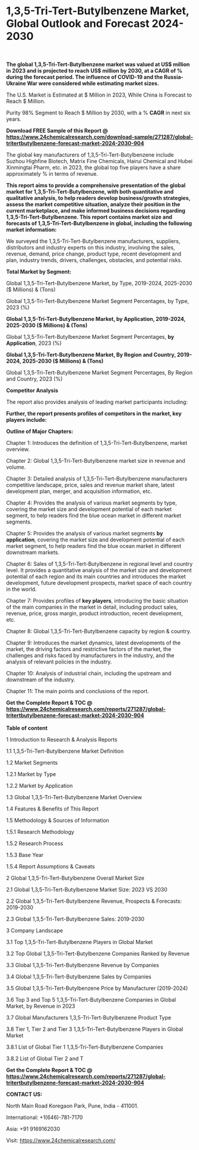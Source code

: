 <h1>1,3,5-Tri-Tert-Butylbenzene Market, Global Outlook and Forecast 2024-2030</h1><br/><p><strong>The global 1,3,5-Tri-Tert-Butylbenzene market was valued at US$ million in 2023 and is projected to reach US$ million by 2030, at a <strong>CAGR</strong> of % during the forecast period. The influence of COVID-19 and the Russia-Ukraine War were considered while estimating market sizes.</strong></p><p>The U.S. Market is Estimated at $ Million in 2023, While China is Forecast to Reach $ Million.</p><p>Purity 98% Segment to Reach $ Million by 2030, with a % <strong>CAGR</strong> in next six years.</p><div><b>Download FREE Sample of this Report @ <a href="https://www.24chemicalresearch.com/download-sample/271287/global-tritertbutylbenzene-forecast-market-2024-2030-904">https://www.24chemicalresearch.com/download-sample/271287/global-tritertbutylbenzene-forecast-market-2024-2030-904</a></b></div><p>The global key manufacturers of 1,3,5-Tri-Tert-Butylbenzene include Suzhou Highfine Biotech, Matrix Fine Chemicals, Hairui Chemical and Hubei Xinmingtai Pharm, etc. in 2023, the global top five players have a share approximately % in terms of revenue.</p><p><strong>This report aims to provide a comprehensive presentation of the global market for 1,3,5-Tri-Tert-Butylbenzene, with both quantitative and qualitative analysis, to help readers develop business/growth strategies, assess the market competitive situation, analyze their position in the current marketplace, and make informed business decisions regarding 1,3,5-Tri-Tert-Butylbenzene. This report contains market size and forecasts of 1,3,5-Tri-Tert-Butylbenzene in global, including the following market information:</strong></p><p>We surveyed the 1,3,5-Tri-Tert-Butylbenzene manufacturers, suppliers, distributors and industry experts on this industry, involving the sales, revenue, demand, price change, product type, recent development and plan, industry trends, drivers, challenges, obstacles, and potential risks.</p><p><strong>Total Market by Segment:</strong></p><p>Global 1,3,5-Tri-Tert-Butylbenzene Market, by Type, 2019-2024, 2025-2030 ($ Millions) & (Tons)</p><p>Global 1,3,5-Tri-Tert-Butylbenzene Market Segment Percentages, by Type, 2023 (%)</p><p><strong>Global 1,3,5-Tri-Tert-Butylbenzene Market, <strong>by Application</strong>, 2019-2024, 2025-2030 ($ Millions) & (Tons)</strong></p><p>Global 1,3,5-Tri-Tert-Butylbenzene Market Segment Percentages, <strong>by Application</strong>, 2023 (%)</p><p><strong>Global 1,3,5-Tri-Tert-Butylbenzene Market, By Region and Country, 2019-2024, 2025-2030 ($ Millions) & (Tons)</strong></p><p>Global 1,3,5-Tri-Tert-Butylbenzene Market Segment Percentages, By Region and Country, 2023 (%)</p><p><strong>Competitor Analysis</strong></p><p>The report also provides analysis of leading market participants including:</p><p><strong>Further, the report presents profiles of competitors in the market, <strong>key players</strong> include:</strong></p><p><strong>Outline of Major Chapters:</strong></p><p>Chapter 1: Introduces the definition of 1,3,5-Tri-Tert-Butylbenzene, market overview.</p><p>Chapter 2: Global 1,3,5-Tri-Tert-Butylbenzene market size in revenue and volume.</p><p>Chapter 3: Detailed analysis of 1,3,5-Tri-Tert-Butylbenzene manufacturers competitive landscape, price, sales and revenue market share, latest development plan, merger, and acquisition information, etc.</p><p>Chapter 4: Provides the analysis of various market segments by type, covering the market size and development potential of each market segment, to help readers find the blue ocean market in different market segments.</p><p>Chapter 5: Provides the analysis of various market segments <strong>by application</strong>, covering the market size and development potential of each market segment, to help readers find the blue ocean market in different downstream markets.</p><p>Chapter 6: Sales of 1,3,5-Tri-Tert-Butylbenzene in regional level and country level. It provides a quantitative analysis of the market size and development potential of each region and its main countries and introduces the market development, future development prospects, market space of each country in the world.</p><p>Chapter 7: Provides profiles of <strong>key players</strong>, introducing the basic situation of the main companies in the market in detail, including product sales, revenue, price, gross margin, product introduction, recent development, etc.</p><p>Chapter 8: Global 1,3,5-Tri-Tert-Butylbenzene capacity by region & country.</p><p>Chapter 9: Introduces the market dynamics, latest developments of the market, the driving factors and restrictive factors of the market, the challenges and risks faced by manufacturers in the industry, and the analysis of relevant policies in the industry.</p><p>Chapter 10: Analysis of industrial chain, including the upstream and downstream of the industry.</p><p>Chapter 11: The main points and conclusions of the report.</p><div><b>Get the Complete Report & TOC @ <a href="https://www.24chemicalresearch.com/reports/271287/global-tritertbutylbenzene-forecast-market-2024-2030-904">https://www.24chemicalresearch.com/reports/271287/global-tritertbutylbenzene-forecast-market-2024-2030-904</a></b></div><br><b>Table of content</b><p>1 Introduction to Research & Analysis Reports<br />
 
  1.1 1,3,5-Tri-Tert-Butylbenzene Market Definition<br />
 
  1.2 Market Segments<br />
 
  1.2.1 Market by Type<br />
 
  1.2.2 Market by Application<br />
 
  1.3 Global 1,3,5-Tri-Tert-Butylbenzene Market Overview<br />
 
  1.4 Features & Benefits of This Report<br />
 
  1.5 Methodology & Sources of Information<br />
 
  1.5.1 Research Methodology<br />
 
  1.5.2 Research Process<br />
 
  1.5.3 Base Year<br />
 
  1.5.4 Report Assumptions & Caveats<br />
 
 2 Global 1,3,5-Tri-Tert-Butylbenzene Overall Market Size<br />
 
  2.1 Global 1,3,5-Tri-Tert-Butylbenzene Market Size: 2023 VS 2030<br />
 
  2.2 Global 1,3,5-Tri-Tert-Butylbenzene Revenue, Prospects & Forecasts: 2019-2030<br />
 
  2.3 Global 1,3,5-Tri-Tert-Butylbenzene Sales: 2019-2030<br />
 
 3 Company Landscape<br />
 
  3.1 Top 1,3,5-Tri-Tert-Butylbenzene Players in Global Market<br />
 
  3.2 Top Global 1,3,5-Tri-Tert-Butylbenzene Companies Ranked by Revenue<br />
 
  3.3 Global 1,3,5-Tri-Tert-Butylbenzene Revenue by Companies<br />
 
  3.4 Global 1,3,5-Tri-Tert-Butylbenzene Sales by Companies<br />
 
  3.5 Global 1,3,5-Tri-Tert-Butylbenzene Price by Manufacturer (2019-2024)<br />
 
  3.6 Top 3 and Top 5 1,3,5-Tri-Tert-Butylbenzene Companies in Global Market, by Revenue in 2023<br />
 
  3.7 Global Manufacturers 1,3,5-Tri-Tert-Butylbenzene Product Type<br />
 
  3.8 Tier 1, Tier 2 and Tier 3 1,3,5-Tri-Tert-Butylbenzene Players in Global Market<br />
 
  3.8.1 List of Global Tier 1 1,3,5-Tri-Tert-Butylbenzene Companies<br />
 
  3.8.2 List of Global Tier 2 and T<br><div><b>Get the Complete Report & TOC @ <a href="https://www.24chemicalresearch.com/reports/271287/global-tritertbutylbenzene-forecast-market-2024-2030-904">https://www.24chemicalresearch.com/reports/271287/global-tritertbutylbenzene-forecast-market-2024-2030-904</a></b></div></p>
 
 <b>CONTACT US:</b><br>
 
 North Main Road Koregaon Park, Pune, India - 411001.<br/>
 
 International: +1(646)-781-7170<br/>
 
 Asia: +91 9169162030<br/>
 
 Visit: <a href="https://www.24chemicalresearch.com/">https://www.24chemicalresearch.com/</a>
 
 <br>